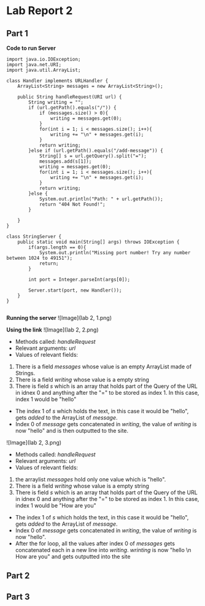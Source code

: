 # Lab Report 2

## Part 1

**Code to run Server**
```
import java.io.IOException;
import java.net.URI;
import java.util.ArrayList;

class Handler implements URLHandler {
    ArrayList<String> messages = new ArrayList<String>();

    public String handleRequest(URI url) {
        String writing = "";
        if (url.getPath().equals("/")) {
            if (messages.size() > 0){
                writing = messages.get(0);
            }
            for(int i = 1; i < messages.size(); i++){
                writing += "\n" + messages.get(i);
            }
            return writing;
        }else if (url.getPath().equals("/add-message")) {
            String[] s = url.getQuery().split("=");
            messages.add(s[1]);
            writing = messages.get(0);
            for(int i = 1; i < messages.size(); i++){
                writing += "\n" + messages.get(i);
            }
            return writing;
        }else {
            System.out.println("Path: " + url.getPath());
            return "404 Not Found!";
        }
       
    }
}

class StringServer {
    public static void main(String[] args) throws IOException {
        if(args.length == 0){
            System.out.println("Missing port number! Try any number between 1024 to 49151");
            return;
        }

        int port = Integer.parseInt(args[0]);

        Server.start(port, new Handler());
    }
}


```
**Running the server**
![Image](lab 2, 1.png)

**Using the link**
![Image](lab 2, 2.png)
* Methods called: *handleRequest*
* Relevant arguments: *url*
* Values of relevant fields:
1. There is a field *messages* whose value is an empty ArrayList made of Strings.
2. There is a field *writing* whose value is a empty string
3. There is field *s* which is an array that holds part of the Query of the URL in idnex 0 and anything after the "=" to be stored as index 1. In this case, index 1 would be "hello"
* The index 1 of *s* which holds the text, in this case it would be "hello", gets *added* to the ArrayList of *message*. 
* Index 0 of *message* gets concatenated in *writing*, the value of *writing* is now "hello" and is then outputted to the site.

![Image](lab 2, 3.png)
* Methods called: *handleRequest*
* Relevant arguments: *url*
* Values of relevant fields:
1. the arraylist *messages* hold only one value which is "hello".
2. There is a field *writing* whose value is a empty string
3. There is field *s* which is an array that holds part of the Query of the URL in idnex 0 and anything after the "=" to be stored as index 1. In this case, index 1 would be "How are you"
* The index 1 of *s* which holds the text, in this case it would be "hello", gets *added* to the ArrayList of *message*. 
* Index 0 of *message* gets concatenated in *writing*, the value of *writing* is now "hello".
* After the for loop, all the values after index 0 of *messages* gets concatenated each in a new line into *writing*. *wrinting* is now "hello \n How are you" and gets outputted into the site

## Part 2

## Part 3
